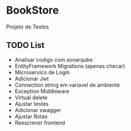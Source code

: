 # BookStore

Projeto de Testes

## TODO List

* Analisar codigo com sonarqube
* EntityFramework Migrations (apenas checar)
* Microservico de Login
* Adicionar Jwt
* Connection string em variavel de ambiente
* Exception Middleware
* Virtual delete
* Ajustar testes
* Adicionar swagger
* Ajustar Rotas
* Reescrever frontend